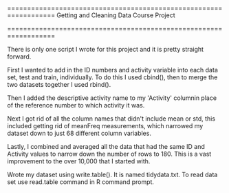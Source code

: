 ==================================================================
Getting and Cleaning Data Course Project

==================================================================

There is only one script I wrote for this project and it is pretty straight forward. 

First I wanted to add in the ID numbers and activity variable into each data set, test and train, individually. To do this I used cbind(), then to merge the two datasets together I used rbind(). 

Then I added the descriptive activity name to my 'Activity' columnin place of the reference number to which activity it was.

Next I got rid of all the column names that didn't include mean or std, this included getting rid of meanFreq measurements, which narrowed my dataset down to just 68 different column variables. 

Lastly, I combined and averaged all the data that had the same ID and Activity values to narrow down the number of rows to 180. This is a vast improvement to the over 10,000 that I started with. 

Wrote my dataset using write.table(). It is named tidydata.txt. To read data set use read.table command in R command prompt. 
